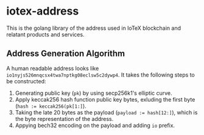 # iotex-address

This is the golang library of the address used in IoTeX blockchain and relatant products and services.

## Address Generation Algorithm

A human readable address looks like `io1nyjs526mnqcsx4twa7nptkg08eclsw5c2dywp4`. It takes the following steps to be constructed:

1. Generating public key (`pk`) by using secp256k1's elliptic curve.
2. Apply keccak256 hash function public key bytes, exluding the first byte (`hash := keccak256(pk[1:]`).
3. Taking the late 20 bytes as the payload (`payload := hash[12:]`), which is the byte representation of the address.
4. Appying bech32 encoding on the payload and adding `io` prefix.
